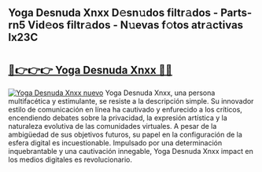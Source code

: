 ## Yoga Desnuda Xnxx D𝚎sn𝚞dos filtr𝚊dos - Parts-rn5 Vid𝚎os filtr𝚊dos - N𝚞evas f𝚘tos atr𝚊ctivas lx23C

# <h2><a href="http://mb8051.tromn.icu/?c=Yoga+Desnuda+Xnxx">🔗👉👉👉 Yoga Desnuda Xnxx 🔗🔗</a></h2>

[![Yoga Desnuda Xnxx nuevo](https://i.imgur.com/pEAQMta.gif)](http://mb8051.tromn.icu/?c=Yoga+Desnuda+Xnxx)
Yoga Desnuda Xnxx, una persona multifacética y estimulante, se resiste a la descripción simple. Su innovador estilo de comunicación en línea ha cautivado y enfurecido a los críticos, encendiendo debates sobre la privacidad, la expresión artística y la naturaleza evolutiva de las comunidades virtuales. A pesar de la ambigüedad de sus objetivos futuros, su papel en la configuración de la esfera digital es incuestionable. Impulsado por una determinación inquebrantable y una cautivación innegable, Yoga Desnuda Xnxx impact en los medios digitales es revolucionario.

